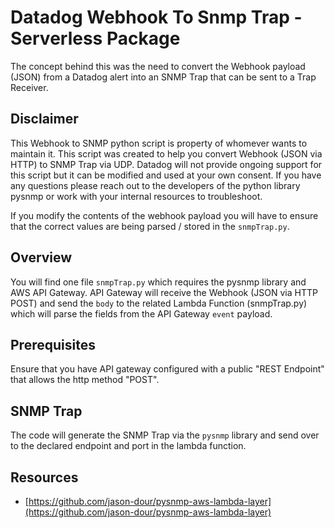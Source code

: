 # Datadog Webhook To Snmp Trap - Serverless Package
The concept behind this was the need to convert the Webhook payload (JSON) from a Datadog alert into an SNMP Trap that can be sent to a Trap Receiver.

## Disclaimer
This Webhook to SNMP python script is property of whomever wants to maintain it. This script was created to help you convert Webhook (JSON via HTTP) to SNMP Trap via UDP.  Datadog will not provide ongoing support for this script but it can be modified and used at your own consent. If you have any questions please reach out to the developers of the python library pysnmp or work with your internal resources to troubleshoot.

If you modify the contents of the webhook payload you will have to ensure that the correct values are being parsed / stored in the `snmpTrap.py`.

## Overview
You will find one file `snmpTrap.py` which requires the pysnmp library and AWS API Gateway.  API Gateway will receive the Webhook (JSON via HTTP POST) and send the `body` to the related Lambda Function (snmpTrap.py) which will parse the fields from the API Gateway `event` payload.

## Prerequisites

Ensure that you have API gateway configured with a public "REST Endpoint" that allows the http method "POST".  

## SNMP Trap
The code will generate the SNMP Trap via the `pysnmp` library and send over to the declared endpoint and port in the lambda function.  

## Resources
- [https://github.com/jason-dour/pysnmp-aws-lambda-layer](https://github.com/jason-dour/pysnmp-aws-lambda-layer)

